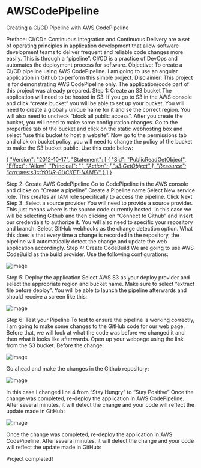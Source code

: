 # AWSCodePipeline
Creating a CI/CD Pipeline with AWS CodePipeline

Preface:
CI/CD= Continuous Integration and Continuous Delivery are a set of operating principles in application development that allow software development teams to deliver frequent and reliable code changes more easily. This is through a “pipeline”.
CI/CD is a practice of DevOps and automates the deployment process for software.
Objective:
To create a CI/CD pipeline using AWS CodePipeline. I am going to use an angular application in Github to perform this simple project.
Disclaimer: This project is for demonstrating AWS CodePipeline only. The application/code part of this project was already prepared.
Step 1: Create an S3 bucket
The application will need to be hosted in S3. If you go to S3 in the AWS console and click “create bucket” you will be able to set up your bucket. You will need to create a globally unique name for it and se the correct region. You will also need to uncheck “block all public access”. After you create the bucket, you will need to make some configuration changes.
Go to the properties tab of the bucket and click on the static webhosting box and select “use this bucket to host a website”.
Now go to the permissions tab and click on bucket policy, you will need to change the policy of the bucket to make the S3 bucket public. Use this code below:

[{
  "Version": "2012-10-17",
  "Statement": [
    {
      "Sid": "PublicReadGetObject",
      "Effect": "Allow",
      "Principal": "*",
      "Action": [
        "s3:GetObject"
      ],
      "Resource": "arn:aws:s3:::YOUR-BUCKET-NAME/*"
    }
  ]
}](url)

Step 2: Create AWS CodePipeline
Go to CodePipeline in the AWS console and clicke on “Create a pipeline”
Create a Pipeline name
Select New service role. This creates an IAM role specifically to access the pipeline.
Click Next
Step 3: Select a source provider
You will need to provide a source provider. This just means where is the source code currently hosted. In this case we will be selecting Github and then clicking on “Connect to Github” and insert our credentials to authorize it. You will also need to specific your repository and branch.
Select GitHub webhooks as the change detection option. What this does is that every time a change is recorded in the repository, the pipeline will automatically detect the change and update the web application accordingly.
Step 4: Create CodeBuild
We are going to use AWS CodeBuild as the build provider.
Use the following configurations:

![image](https://user-images.githubusercontent.com/31132150/151681483-eabad7f4-6d56-4860-a8c3-23b7c65165f1.png)


Step 5: Deploy the application
Select AWS S3 as your deploy provider and select the appropriate region and bucket name. Make sure to select “extract file before deploy”. You will be able to launch the pipeline afterwards and should receive a screen like this:

![image](https://user-images.githubusercontent.com/31132150/151681494-bfed7a8a-9c01-4f88-b1e9-a825c0fce53e.png)


Step 6: Test your Pipeline
To test to ensure the pipeline is working correctly, I am going to make some changes to the GitHub code for our web page. Before that, we will look at what the code was before we changed it and then what it looks like afterwards. Open up your webpage using the link from the S3 bucket.
Before the change:

![image](https://user-images.githubusercontent.com/31132150/151681504-935984e7-cd0f-4e9b-ba37-083ac7f7cc90.png)


Go ahead and make the changes in the Github repository:

![image](https://user-images.githubusercontent.com/31132150/151681515-2a1f9b54-9e0a-420f-ab4c-d307a48b9e3d.png)


In this case I changed line 4 from “Stay Hungry” to “Stay Positive”
Once the change was completed, re-deploy the application in AWS CodePipeline. After several minutes, it will detect the change and your code will reflect the update made in GitHub:

![image](https://user-images.githubusercontent.com/31132150/151681519-1f3ccb6d-b097-4675-bbeb-8f4f3baee0dc.png)

Once the change was completed, re-deploy the application in AWS CodePipeline. After several minutes, it will detect the change and your code will reflect the update made in GitHub:

Project completed!
